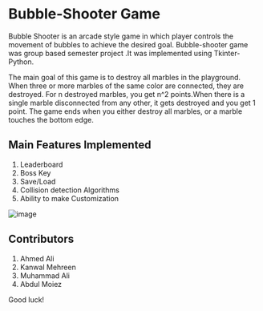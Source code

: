 # Bubble-Shooter Game

Bubble Shooter is an arcade style game in which player controls the movement of bubbles to achieve the desired goal. Bubble-shooter game was group based semester project .It was implemented using Tkinter-Python. 

The main goal of this game is to destroy all marbles in the playground. When three or more marbles of the same color are connected, they are destroyed. For n destroyed marbles, you get n^2 points.When there is a single marble disconnected from any other, it gets destroyed and you get 1 point. The game ends when you either destroy all marbles, or a marble touches the bottom edge.

## Main Features Implemented

1. Leaderboard
2. Boss Key
3. Save/Load
4. Collision detection Algorithms
5. Ability to make Customization

![image](https://user-images.githubusercontent.com/88980986/167253805-0d909800-844f-4d25-8b82-e8eb3fce9812.png)

## Contributors

1. Ahmed Ali
2. Kanwal Mehreen
3. Muhammad Ali
4. Abdul Moiez

Good luck!
